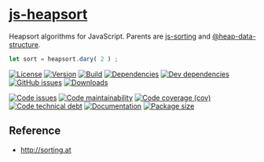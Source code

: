 [js-heapsort](http://make-github-pseudonymous-again.github.io/js-heapsort)
==

Heapsort algorithms for JavaScript. Parents are
[js-sorting](https://github.com/make-github-pseudonymous-again/js-sorting)
and
[@heap-data-structure](https://github.com/heap-data-structure/about).

```js
let sort = heapsort.dary( 2 ) ;
```

[![License](https://img.shields.io/github/license/make-github-pseudonymous-again/js-heapsort.svg)](https://raw.githubusercontent.com/make-github-pseudonymous-again/js-heapsort/main/LICENSE)
[![Version](https://img.shields.io/npm/v/@aureooms/js-heapsort.svg)](https://www.npmjs.org/package/@aureooms/js-heapsort)
[![Build](https://img.shields.io/travis/make-github-pseudonymous-again/js-heapsort/main.svg)](https://travis-ci.org/make-github-pseudonymous-again/js-heapsort/branches)
[![Dependencies](https://img.shields.io/david/make-github-pseudonymous-again/js-heapsort.svg)](https://david-dm.org/make-github-pseudonymous-again/js-heapsort)
[![Dev dependencies](https://img.shields.io/david/dev/make-github-pseudonymous-again/js-heapsort.svg)](https://david-dm.org/make-github-pseudonymous-again/js-heapsort?type=dev)
[![GitHub issues](https://img.shields.io/github/issues/make-github-pseudonymous-again/js-heapsort.svg)](https://github.com/make-github-pseudonymous-again/js-heapsort/issues)
[![Downloads](https://img.shields.io/npm/dm/@aureooms/js-heapsort.svg)](https://www.npmjs.org/package/@aureooms/js-heapsort)

[![Code issues](https://img.shields.io/codeclimate/issues/make-github-pseudonymous-again/js-heapsort.svg)](https://codeclimate.com/github/make-github-pseudonymous-again/js-heapsort/issues)
[![Code maintainability](https://img.shields.io/codeclimate/maintainability/make-github-pseudonymous-again/js-heapsort.svg)](https://codeclimate.com/github/make-github-pseudonymous-again/js-heapsort/trends/churn)
[![Code coverage (cov)](https://img.shields.io/codecov/c/gh/make-github-pseudonymous-again/js-heapsort/main.svg)](https://codecov.io/gh/make-github-pseudonymous-again/js-heapsort)
[![Code technical debt](https://img.shields.io/codeclimate/tech-debt/make-github-pseudonymous-again/js-heapsort.svg)](https://codeclimate.com/github/make-github-pseudonymous-again/js-heapsort/trends/technical_debt)
[![Documentation](http://make-github-pseudonymous-again.github.io/js-heapsort/badge.svg)](http://make-github-pseudonymous-again.github.io/js-heapsort/source.html)
[![Package size](https://img.shields.io/bundlephobia/minzip/@aureooms/js-heapsort)](https://bundlephobia.com/result?p=@aureooms/js-heapsort)

## Reference

  - http://sorting.at
